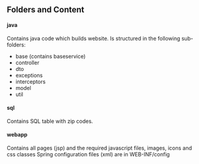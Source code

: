 ## Folders and Content

#### java

Contains java code which builds website. Is structured in the following sub-folders:
- base (contains baseservice)
- controller 
- dto 
- exceptions
- interceptors
- model
- util
#### sql

Contains SQL table with zip codes.

#### webapp

Contains all pages (jsp) and the required javascript files, images, icons and css classes 
Spring configuration files (xml) are in WEB-INF/config